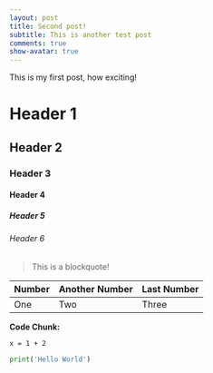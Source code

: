 ```yaml
---
layout: post
title: Second post!
subtitle: This is another test post
comments: true
show-avatar: true
---
```


This is my first post, how exciting!

# Header 1
## Header 2
### Header 3
#### Header 4
##### Header 5
###### Header 6

> This is a blockquote!

|Number|Another Number|Last Number|
|:-|:-|:-|
|One|Two|Three|

**Code Chunk:**
~~~
x = 1 + 2
~~~

```python
print('Hello World')
```
